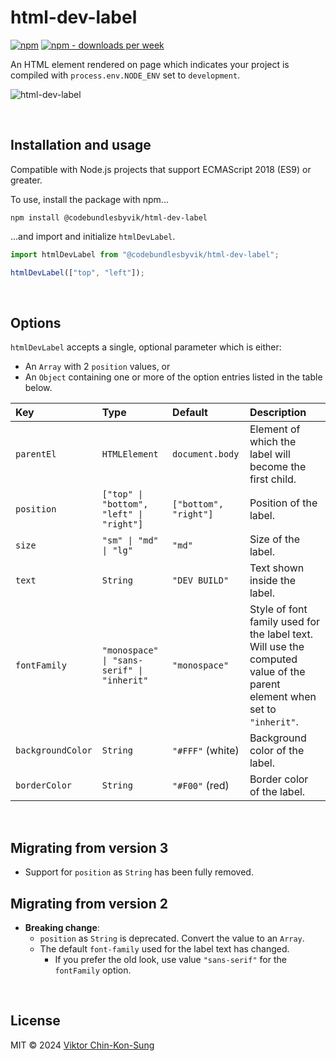 # html-dev-label
[![npm](https://img.shields.io/npm/v/@codebundlesbyvik/html-dev-label)](https://www.npmjs.com/package/@codebundlesbyvik/html-dev-label)
[![npm - downloads per week](https://img.shields.io/npm/dw/@codebundlesbyvik/html-dev-label)](https://www.npmjs.com/package/@codebundlesbyvik/html-dev-label)

An HTML element rendered on page which indicates your project is compiled with `process.env.NODE_ENV` set to `development`.

![html-dev-label](https://github.com/user-attachments/assets/f7125598-e11b-4c1d-b7af-644bf04caaa9)

<br>

## Installation and usage
Compatible with Node.js projects that support ECMAScript 2018 (ES9) or greater.

To use, install the package with npm...

``` shell
npm install @codebundlesbyvik/html-dev-label
```

...and import and initialize `htmlDevLabel`.

``` javascript
import htmlDevLabel from "@codebundlesbyvik/html-dev-label";

htmlDevLabel(["top", "left"]);
```

<br>

## Options
`htmlDevLabel` accepts a single, optional parameter which is either:
* An `Array` with 2 `position` values, or
* An `Object` containing one or more of the option entries listed in the table below.

| Key               | Type                                         | Default               | Description                                                                                                                 |
| :---------------- | :------------------------------------------- | :-------------------- | :-------------------------------------------------------------------------------------------------------------------------- |
| `parentEl`        | `HTMLElement`                                | `document.body`       | Element of which the label will become the first child.                                                                     |
| `position`        | `["top" \| "bottom", "left" \| "right"]`     | `["bottom", "right"]` | Position of the label.                                                                                                      |
| `size`            | `"sm" \| "md" \| "lg"`                       | `"md"`                | Size of the label.                                                                                                          |
| `text`            | `String`                                     | `"DEV BUILD"`         | Text shown inside the label.                                                                                                |
| `fontFamily`      | `"monospace" \| "sans-serif" \| "inherit"`   | `"monospace"`         | Style of font family used for the label text. Will use the computed value of the parent element when set to `"inherit"`.    |
| `backgroundColor` | `String`                                     | `"#FFF"` (white)      | Background color of the label.                                                                                              |
| `borderColor`     | `String`                                     | `"#F00"` (red)        | Border color of the label.                                                                                                  |

<br>

## Migrating from version 3
* Support for `position` as `String` has been fully removed.

## Migrating from version 2
* __Breaking change__:
  * `position` as `String` is deprecated. Convert the value to an `Array`.
  * The default `font-family` used for the label text has changed.
    * If you prefer the old look, use value `"sans-serif"` for the `fontFamily` option.

<br>

## License
MIT © 2024 [Viktor Chin-Kon-Sung](https://github.com/vikputthiscodeongit)
